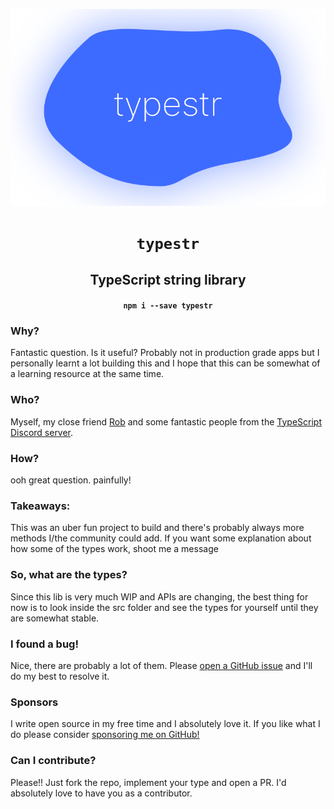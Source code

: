 ![Typestr](./typestr.png)

<h1 align="center"><code>typestr</code></h1>
<h2 align="center">TypeScript string library</h1>
<h4 align="center"><code>npm i --save typestr</code></h4>

### Why?

Fantastic question. Is it useful? Probably not in production grade apps but I personally learnt a lot building this and I hope that this can be somewhat of a learning resource at the same time.

### Who?

Myself, my close friend [Rob](https://github.com/robjmorrissey) and some fantastic people from the [TypeScript Discord server](https://discord.gg/typescript).

### How?

ooh great question. painfully!

### Takeaways:

This was an uber fun project to build and there's probably always more methods I/the community could add. If you want some explanation about how some of the types work, shoot me a message

### So, what are the types?

Since this lib is very much WIP and APIs are changing, the best thing for now is to look inside the src folder and see the types for yourself until they are somewhat stable.

### I found a bug!

Nice, there are probably a lot of them. Please [open a GitHub issue](https://github.com/alii/typestr/issues/new) and I'll do my best to resolve it.

### Sponsors

I write open source in my free time and I absolutely love it. If you like what I do please consider [sponsoring me on GitHub!](https://github.com/sponsors/alii)

### Can I contribute?

Please!! Just fork the repo, implement your type and open a PR. I'd absolutely love to have you as a contributor.
